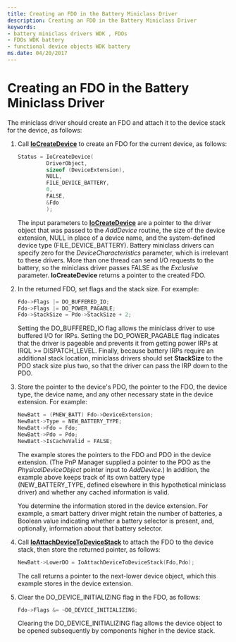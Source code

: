 ```yaml
---
title: Creating an FDO in the Battery Miniclass Driver
description: Creating an FDO in the Battery Miniclass Driver
keywords:
- battery miniclass drivers WDK , FDOs
- FDOs WDK battery
- functional device objects WDK battery
ms.date: 04/20/2017
---
```


# Creating an FDO in the Battery Miniclass Driver

The miniclass driver should create an FDO and attach it to the device stack for the device, as follows:

1. Call [**IoCreateDevice**](/windows-hardware/drivers/ddi/wdm/nf-wdm-iocreatedevice) to create an FDO for the current device, as follows:

    ```cpp
    Status = IoCreateDevice(
             DriverObject,
             sizeof (DeviceExtension),
             NULL,
             FILE_DEVICE_BATTERY,
             0,
             FALSE,
             &Fdo
             );
    ```

    The input parameters to [**IoCreateDevice**](/windows-hardware/drivers/ddi/wdm/nf-wdm-iocreatedevice) are a pointer to the driver object that was passed to the *AddDevice* routine, the size of the device extension, NULL in place of a device name, and the system-defined device type (FILE\_DEVICE\_BATTERY). Battery miniclass drivers can specify zero for the *DeviceCharacteristics* parameter, which is irrelevant to these drivers. More than one thread can send I/O requests to the battery, so the miniclass driver passes FALSE as the *Exclusive* parameter. **IoCreateDevice** returns a pointer to the created FDO.

2. In the returned FDO, set flags and the stack size. For example:

    ```cpp
    Fdo->Flags |= DO_BUFFERED_IO;
    Fdo->Flags |= DO_POWER_PAGABLE;
    Fdo->StackSize = Pdo->StackSize + 2;
    ```

    Setting the DO\_BUFFERED\_IO flag allows the miniclass driver to use buffered I/O for IRPs. Setting the DO\_POWER\_PAGABLE flag indicates that the driver is pageable and prevents it from getting power IRPs at IRQL &gt;= DISPATCH\_LEVEL. Finally, because battery IRPs require an additional stack location, miniclass drivers should set **StackSize** to the PDO stack size plus two, so that the driver can pass the IRP down to the PDO.

3. Store the pointer to the device's PDO, the pointer to the FDO, the device type, the device name, and any other necessary state in the device extension. For example:

    ```cpp
    NewBatt = (PNEW_BATT) Fdo->DeviceExtension;
    NewBatt->Type = NEW_BATTERY_TYPE;
    NewBatt->Fdo = Fdo;
    NewBatt->Pdo = Pdo;
    NewBatt->IsCacheValid = FALSE;
    ```

    The example stores the pointers to the FDO and PDO in the device extension. (The PnP Manager supplied a pointer to the PDO as the *PhysicalDeviceObject* pointer input to *AddDevice*.) In addition, the example above keeps track of its own battery type (NEW\_BATTERY\_TYPE, defined elsewhere in this hypothetical miniclass driver) and whether any cached information is valid.

    You determine the information stored in the device extension. For example, a smart battery driver might retain the number of batteries, a Boolean value indicating whether a battery selector is present, and, optionally, information about that battery selector.

4. Call [**IoAttachDeviceToDeviceStack**](/windows-hardware/drivers/ddi/wdm/nf-wdm-ioattachdevicetodevicestack) to attach the FDO to the device stack, then store the returned pointer, as follows:

    ```cpp
    NewBatt->LowerDO = IoAttachDeviceToDeviceStack(Fdo,Pdo);
    ```

    The call returns a pointer to the next-lower device object, which this example stores in the device extension.

5. Clear the DO\_DEVICE\_INITIALIZING flag in the FDO, as follows:

    ```cpp
    Fdo->Flags &= ~DO_DEVICE_INITIALIZING;
    ```

    Clearing the DO\_DEVICE\_INITIALIZING flag allows the device object to be opened subsequently by components higher in the device stack.
